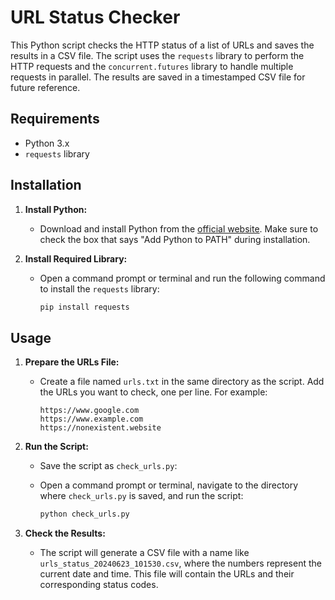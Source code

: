 # URL Status Checker

This Python script checks the HTTP status of a list of URLs and saves the results in a CSV file. The script uses the `requests` library to perform the HTTP requests and the `concurrent.futures` library to handle multiple requests in parallel. The results are saved in a timestamped CSV file for future reference.

## Requirements

- Python 3.x
- `requests` library

## Installation

1. **Install Python:**
   - Download and install Python from the [official website](https://www.python.org/downloads/). Make sure to check the box that says "Add Python to PATH" during installation.

2. **Install Required Library:**
   - Open a command prompt or terminal and run the following command to install the `requests` library:
     ```sh
     pip install requests
     ```

## Usage

1. **Prepare the URLs File:**
   - Create a file named `urls.txt` in the same directory as the script. Add the URLs you want to check, one per line. For example:
     ```
     https://www.google.com
     https://www.example.com
     https://nonexistent.website
     ```

2. **Run the Script:**
   - Save the script as `check_urls.py`:

   - Open a command prompt or terminal, navigate to the directory where `check_urls.py` is saved, and run the script:
     ```sh
     python check_urls.py
     ```

3. **Check the Results:**
   - The script will generate a CSV file with a name like `urls_status_20240623_101530.csv`, where the numbers represent the current date and time. This file will contain the URLs and their corresponding status codes.


